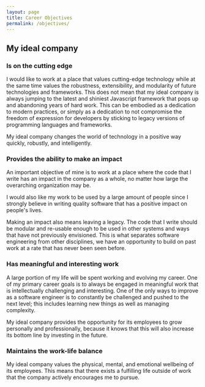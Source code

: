 ```yaml
---
layout: page
title: Career Objectives
permalink: /objectives/
---
```


## My ideal company

### Is on the cutting edge

I would like to work at a place that values cutting-edge technology while at
the same time values the robustness, extensibility, and modularity of future
technologies and frameworks. This does not mean that my ideal company is
always jumping to the latest and shiniest Javascript framework that pops up
and abandoning years of hard work. This can be embodied as a dedication to
modern practices, or simply as a dedication to not compromise the freedom of expression
for developers by sticking to legacy versions of programming languages and
frameworks.

My ideal company changes the world of technology in a positive way quickly,
robustly, and intelligently. 

### Provides the ability to make an impact

An important objective of mine is to work at a place where the code that I
write has an impact in the company as a whole, no matter how large the
overarching organization may be.

I would also like my work to be used by a large amount of people since I
strongly believe in writing quality software that has a positive impact on
people's lives.

Making an impact also means leaving a legacy. The code that I write should be
modular and re-usable enough to be used in other systems and ways that have
not previously envisioned. This is what separates software engineering from
other disciplines, we have an opportunity to build on past work at a rate that
has never been seen before.

### Has meaningful and interesting work

A large portion of my life will be spent working and evolving my career. One
of my primary career goals is to always be engaged in meaningful work that is
intellectually challenging and interesting. One of the only ways to improve as
a software engineer is to constantly be challenged and pushed to the next
level; this includes learning new things as well as managing complexity.

My ideal company provides the opportunity for its employees to grow
personally and professionally, because it knows that this will also increase
its bottom line by investing in the future.

### Maintains the work-life balance

My ideal company values the physical, mental, and emotional wellbeing of its
employees. This means that there exists a fulfilling life outside of work that
the company actively encourages me to pursue.
